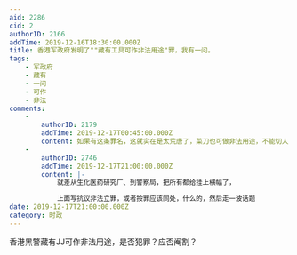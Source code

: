 ```yaml
---
aid: 2286
cid: 2
authorID: 2166
addTime: 2019-12-16T18:30:00.000Z
title: 香港军政府发明了""藏有工具可作非法用途"罪，我有一问。
tags:
    - 军政府
    - 藏有
    - 一问
    - 可作
    - 非法
comments:
    -
        authorID: 2179
        addTime: 2019-12-17T00:45:00.000Z
        content: 如果有这条罪名，这就实在是太荒唐了，菜刀也可做非法用途，不能切人？
    -
        authorID: 2746
        addTime: 2019-12-17T21:00:00.000Z
        content: |-
            就差从生化医药研究厂、到警察局，把所有都给挂上横幅了，

            上面写抗议非法立罪，或者按罪应该同处，什么的，然后走一波话题
date: 2019-12-17T21:00:00.000Z
category: 时政
---
```


香港黑警藏有JJ可作非法用途，是否犯罪？应否阉割？
